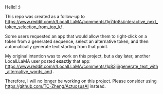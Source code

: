 Hello! :)

This repo was created as a follow-up to https://www.reddit.com/r/LocalLLaMA/comments/1g7dq8s/interactive_next_token_selection_from_top_k/ .

Some users requested an app that would allow them to right-click on a token from a generated sequence, select an alternative token, and then automatically generate text starting from that point.

My original intention was to work on this project, but a day later, another LocalLLaMA user posted **exactly** that app: https://www.reddit.com/r/LocalLLaMA/comments/1g83jii/generate_text_with_alternative_words_and .

Therefore, I will no longer be working on this project. Please consider using https://github.com/TC-Zheng/ActuosusAI instead.
